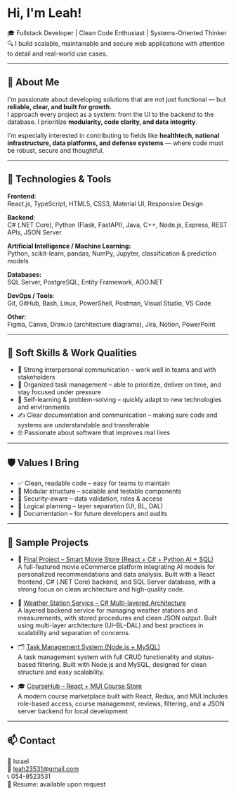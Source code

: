 #  Hi, I'm Leah!

🎓 Fullstack Developer | Clean Code Enthusiast | Systems-Oriented Thinker  
🔍 I build scalable, maintainable and secure web applications with attention to detail and real-world use cases.

---

## 🌟 About Me

I'm passionate about developing solutions that are not just functional — but **reliable, clear, and built for growth**.  
I approach every project as a system: from the UI to the backend to the database. I prioritize **modularity, code clarity, and data integrity**.

I'm especially interested in contributing to fields like **healthtech, national infrastructure, data platforms, and defense systems** — where code must be robust, secure and thoughtful.

---

## 🧰 Technologies & Tools

**Frontend**:  
React.js, TypeScript, HTML5, CSS3, Material UI, Responsive Design  

**Backend**:  
C# (.NET Core), Python (Flask, FastAPI), Java, C++, Node.js, Express, REST APIs, JSON Server  

**Artificial Intelligence / Machine Learning:**  
Python, scikit-learn, pandas, NumPy, Jupyter, classification & prediction models 

**Databases:**  
SQL Server, PostgreSQL, Entity Framework, ADO.NET 

**DevOps / Tools**:  
Git, GitHub, Bash, Linux, PowerShell, Postman, Visual Studio, VS Code  

**Other**:  
Figma, Canva, Draw.io (architecture diagrams), Jira, Notion, PowerPoint

---

## 🧠 Soft Skills & Work Qualities

- 🤝 Strong interpersonal communication – work well in teams and with stakeholders  
- 🧩 Organized task management – able to prioritize, deliver on time, and stay focused under pressure  
- 🎯 Self-learning & problem-solving – quickly adapt to new technologies and environments  
- ✍️ Clear documentation and communication – making sure code and systems are understandable and transferable  
- 🤓 Passionate about software that improves real lives

---

## 🛡 Values I Bring

- ✅ Clean, readable code – easy for teams to maintain  
- 🧩 Modular structure – scalable and testable components  
- 🔐 Security-aware – data validation, roles & access  
- 🧠 Logical planning – layer separation (UI, BL, DAL)  
- 📄 Documentation – for future developers and audits

---

## 🚀 Sample Projects

- 🛒 [Final Project – Smart Movie Store (React + C# + Python AI + SQL)](https://github.com/esther128979/projectAI.git)  
  A full-featured movie eCommerce platform integrating AI models for personalized recommendations and data analysis.
  Built with a React frontend, C# (.NET Core) backend, and SQL Server database, with a strong focus on clean architecture and high-quality code.
  
- 📡 [Weather Station Service – C# Multi-layered Architecture](https://github.com/leahelkabetz/Meteorological-service.git)  
  A layered backend service for managing weather stations and measurements, with stored procedures and clean JSON output.
  Built using multi-layer architecture (UI–BL–DAL) and best practices in scalability and separation of concerns.
  
- 🗂️ [Task Management System (Node.js + MySQL)](https://github.com/leahelkabetz/System-Node.js.git)  
  A task management system with full CRUD functionality and status-based filtering.
  Built with Node.js and MySQL, designed for clean structure and easy scalability.
  
- 🎓 [ CourseHub – React + MUI Course Store](https://github.com/leahelkabetz/online-course-hub.git)  
 A modern course marketplace built with React, Redux, and MUI.Includes role-based access,
 course management, reviews, filtering, and a JSON server backend for local development









---


## 📫 Contact

📍 Israel  
📧 leah23531@gmail.com  
📞 054-8523531  
📁 Resume: available upon request
